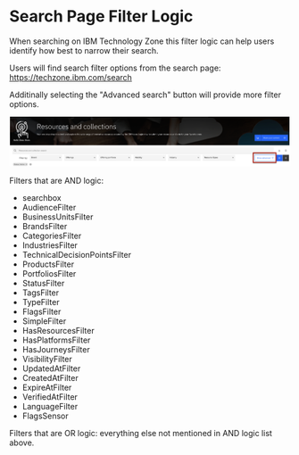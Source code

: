 # Search Page Filter Logic


When searching on IBM Technology Zone this filter logic can help users identify how best to narrow their search.

Users will find search filter options from the search page: https://techzone.ibm.com/search

Additinally selecting the "Advanced search" button will provide more filter options. 

![search filters](Images/searchfilters.png)

Filters that are AND logic:
- searchbox
- AudienceFilter
- BusinessUnitsFilter
- BrandsFilter 
- CategoriesFilter 
- IndustriesFilter 
- TechnicalDecisionPointsFilter
- ProductsFilter
- PortfoliosFilter
- StatusFilter
- TagsFilter
- TypeFilter
- FlagsFilter
- SimpleFilter
- HasResourcesFilter
- HasPlatformsFilter
- HasJourneysFilter
- VisibilityFilter
- UpdatedAtFilter
- CreatedAtFilter
- ExpireAtFilter
- VerifiedAtFilter
- LanguageFilter
- FlagsSensor


Filters that are OR logic: everything else not mentioned in AND logic list above.


